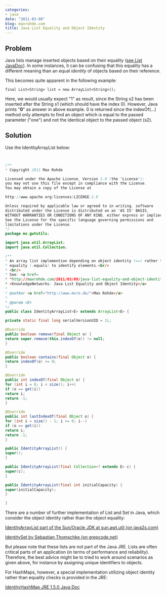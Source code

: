 ```yaml
---
categories:
- java
date: "2011-03-08"
blog: maxrohde.com
title: Java List Equality and Object Identity
---
```


## Problem

Java lists manage inserted objects based on their equality ([see List JavaDoc](http://download.oracle.com/javase/1.5.0/docs/api/java/util/List.html)). In some instances, it can be confusing that this equality has a different meaning than an equal _identity_ of objects based on their reference.

This becomes quite apparent in the following example:

```
final List<String> list = new ArrayList<String>();
```

Here, we would usually expect "1" as result, since the String s2 has been inserted after the String s1 (which should have the index 0). However, Java prints "**0**" as answer in above example. 0 is returned since the indexOf(…) method only attempts to find an object which is equal to the passed parameter ("one") and not the identical object to the passed object (s2).

## Solution

Use the IdentityArrayList below:

```java


/**
* Copyright 2011 Max Rohde

Licensed under the Apache License, Version 2.0 (the "License");
you may not use this file except in compliance with the License.
You may obtain a copy of the License at

http://www.apache.org/licenses/LICENSE-2.0

Unless required by applicable law or agreed to in writing, software
distributed under the License is distributed on an "AS IS" BASIS,
WITHOUT WARRANTIES OR CONDITIONS OF ANY KIND, either express or implied.
See the License for the specific language governing permissions and
limitations under the License.
*/
package mx.gwtutils;

import java.util.ArrayList;
import java.util.Collection;

/**
* An array list implemention depending on object identity (==) rather than
* equality (.equals) to identify elements.<br/>
* <br/>
* See: <a href=
* "http://maxrohde.com/2011/03/09/java-list-equality-and-object-identity/"
* >KnowledgeNetworks: Java List Equality and Object Identity</a>
*
* @author <a href="http://www.mxro.de/">Max Rohde</a>
*
* @param <E>
*/
public class IdentityArrayList<E> extends ArrayList<E> {

private static final long serialVersionUID = 1L;

@Override
public boolean remove(final Object o) {
return super.remove(this.indexOf(o)) != null;
}

@Override
public boolean contains(final Object o) {
return indexOf(o) >= 0;
}

@Override
public int indexOf(final Object o) {
for (int i = 0; i < size(); i++)
if (o == get(i))
return i;
return -1;
}

@Override
public int lastIndexOf(final Object o) {
for (int i = size() - 1; i >= 0; i--)
if (o == get(i))
return i;
return -1;
}

public IdentityArrayList() {
super();
}

public IdentityArrayList(final Collection<? extends E> c) {
super(c);
}

public IdentityArrayList(final int initialCapacity) {
super(initialCapacity);
}

}

```

There are a number of further implementation of List and Set in Java, which consider the object identity rather than the object equality:

[IdentityArrayList part of the Sun/Oracle JDK at sun.awt.util (on java2s.com)](http://www.java2s.com/Open-Source/Java-Document/6.0-JDK-Modules-sun/awt/sun/awt/util/IdentityArrayList.java.htm)

[IdentitySet by Sebastian Thomschke (on grepcode.net)](http://grepcode.com/file/repo1.maven.org/maven2/net.sf.oval/oval/1.20/net/sf/oval/internal/util/IdentitySet.java)

But please note that these lists are not part of the Java JRE. Lists are often critical parts of an application (in terms of performance and reliability). Therefore, the best advice might be to tried to work around scenarios as given above, for instance by assigning unique identifiers to objects.

For HashMaps, however, a special implementation utilizing object identity rather than equality checks is provided in the JRE:

[IdentityHashMap JRE 1.5.0 Java Doc](http://download.oracle.com/javase/1.5.0/docs/api/java/util/IdentityHashMap.html)